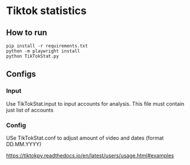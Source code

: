 # Tiktok statistics

## How to run
```
pip install -r requirements.txt
python -m playwright install
python TikTokStat.py
```

## Configs
### Input
Use TikTokStat.input to input accounts for analysis. This file must contain just list of accounts
### Config
USe TikTokStat.conf to adjust amount of video and dates (format DD.MM.YYYY)

https://tiktokpy.readthedocs.io/en/latest/users/usage.html#examples